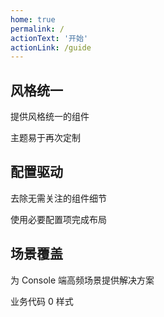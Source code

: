 ```yaml
---
home: true
permalink: /
actionText: '开始'
actionLink: /guide
---
```


<div class="features">
  <div class="feature">
    <h2>风格统一</h2>
    <p>提供风格统一的组件</p>
    <p>主题易于再次定制</p>
  </div>
  <div class="feature">
    <h2>配置驱动</h2>
    <p>去除无需关注的组件细节</p>
    <p>使用必要配置项完成布局</p>
  </div>
  <div class="feature">
    <h2>场景覆盖</h2>
    <p>为 Console 端高频场景提供解决方案</p>
    <p>业务代码 0 样式</p>
  </div>
</div>